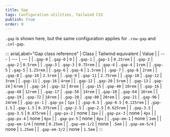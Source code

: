 ```yaml
---
title: Gap 
tags: Configuration utilities, Tailwind CSS
publish: true
order: 0
---
```




`.gap` is shown here, but the same configuration applies for `.row-gap` and `.col-gap`.

::: ariaLabel="Gap class reference"
| Class | Tailwind equivalent | Value |
| --- | --- | --- |
| `.gap-0` | `.gap-0` | `0` |
| `.gap-1` | `.gap-1` | `0.25rem` |
| `.gap-2` | `.gap-2` | `0.5rem` |
| `.gap-3` | `.gap-3` | `0.75rem` |
| `.gap-4` | `.gap-4` | `1rem` |
| `.gap-5` | `.gap-5` | `1.25rem` |
| `.gap-6` | `.gap-6` | `1.5rem` |
| `.gap-7` | `.gap-8` | `2rem` |
| `.gap-8` | `.gap-10` | `2.5rem` |
| `.gap-9` | `.gap-11` | `2.75rem` |
| `.gap-10` | `.gap-12` | `3rem` |
| `.gap-11` | `.gap-16` | `4rem` |
| `.gap-12` | `.gap-20` | `5rem` |
| `.gap-13` | `.gap-24` | `6rem` |
| `.gap-14` | `.gap-32` | `8rem` |
| `.gap-15` | `.gap-40` | `10rem` |
| `.gap-16` | `.gap-48` | `12rem` |
| `.gap-17` | `.gap-56` | `14rem` |
| `.gap-18` | `.gap-64` | `16rem` |
| `.gap-19` | `.gap-72` | `18rem` |
| `.gap-20` | `.gap-80` | `20rem` |
| `.gap-21` | `.gap-96` | `24rem` |
| `.gap-px-1` | `.gap-px` | `1px` |
| `.gap-0.5` | `.gap-0.5` | `0.125rem` |
| `.gap-1.5` | `.gap-1.5` | `0.375rem` |
| `.gap-2.5` | `.gap-2.5` | `0.625rem` |
| `.gap-3.5` | `.gap-3.5` | `0.875rem` |
| `.gap-px-2` | none | `2px` |
| `.gap-px-3` | none | `4px` |
| `.gap-px-4` | none | `6px` |
| `.gap-px-5` | none | `8px` |
| `.gap-em-1` | none | `1em` |
| `.gap-em-1/4` | none | `0.25em` |
| `.gap-em-1/2` | none | `.5em` |
| `.gap-em-5/4` | none | `1.25em` |
| `.gap-em-3/2` | none | `1.5em` |
:::

